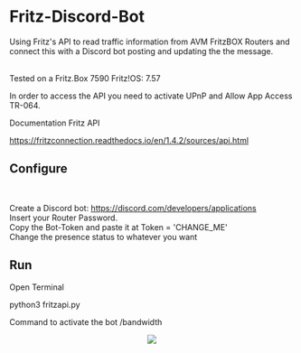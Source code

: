 # Fritz-Discord-Bot
Using Fritz's API to read traffic information from AVM FritzBOX Routers and connect this with a Discord bot posting and updating the the message.

<br> 
Tested on a Fritz.Box 7590
Fritz!OS: 7.57

In order to access the API you need to activate UPnP and Allow App Access TR-064.


Documentation Fritz API

https://fritzconnection.readthedocs.io/en/1.4.2/sources/api.html

## Configure
<br>

Create a Discord bot: https://discord.com/developers/applications
<br>
Insert your Router Password.
<br>
Copy the Bot-Token and paste it at Token = 'CHANGE_ME'
<br>
Change the presence status to whatever you want

## Run

Open Terminal

python3 fritzapi.py


Command to activate the bot /bandwidth


<div align="center">
<a href="https://i.gyazo.com/49daf60f36fae1d7307c7d8f9656facb.png">
<img src="https://i.gyazo.com/49daf60f36fae1d7307c7d8f9656facb.png" />
</a>
</div>

